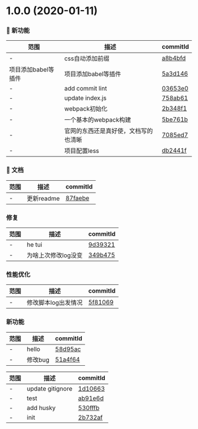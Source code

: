 # 1.0.0 (2020-01-11)

### 🌟 新功能
范围|描述|commitId
--|--|--
 - | css自动添加前缀 | [a8b4bfd](https://github.com/Hillkinsh/my-webpack/commit/a8b4bfd)
 项目添加babel等插件 | 项目添加babel等插件 | [5a3d146](https://github.com/Hillkinsh/my-webpack/commit/5a3d146)
 - | add commit lint | [03653e0](https://github.com/Hillkinsh/my-webpack/commit/03653e0)
 - | update index.js | [758ab61](https://github.com/Hillkinsh/my-webpack/commit/758ab61)
 - | webpack初始化 | [2b348f1](https://github.com/Hillkinsh/my-webpack/commit/2b348f1)
 - | 一个基本的webpack构建 | [5be761b](https://github.com/Hillkinsh/my-webpack/commit/5be761b)
 - | 官网的东西还是真好使，文档写的也清晰 | [7085ed7](https://github.com/Hillkinsh/my-webpack/commit/7085ed7)
 - | 项目配置less | [db2441f](https://github.com/Hillkinsh/my-webpack/commit/db2441f)


### 📝 文档
范围|描述|commitId
--|--|--
 - | 更新readme | [87faebe](https://github.com/Hillkinsh/my-webpack/commit/87faebe)


### 修复
范围|描述|commitId
--|--|--
 - | he tui | [9d39321](https://github.com/Hillkinsh/my-webpack/commit/9d39321)
 - | 为啥上次修改log没变 | [349b475](https://github.com/Hillkinsh/my-webpack/commit/349b475)


### 性能优化
范围|描述|commitId
--|--|--
 - | 修改脚本log出发情况 | [5f81069](https://github.com/Hillkinsh/my-webpack/commit/5f81069)


### 新功能
范围|描述|commitId
--|--|--
 - | hello | [58d95ac](https://github.com/Hillkinsh/my-webpack/commit/58d95ac)
 - | 修改bug | [51a4f64](https://github.com/Hillkinsh/my-webpack/commit/51a4f64)


范围|描述|commitId
--|--|--
 - | update gitignore | [1d10663](https://github.com/Hillkinsh/my-webpack/commit/1d10663)
 - | test | [ab91e6d](https://github.com/Hillkinsh/my-webpack/commit/ab91e6d)
 - | add husky | [530fffb](https://github.com/Hillkinsh/my-webpack/commit/530fffb)
 - | init | [2b732af](https://github.com/Hillkinsh/my-webpack/commit/2b732af)

